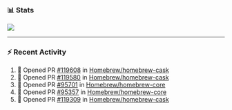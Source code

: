 ### :bar_chart: Stats

<a href="#">
  <img align="center" src="https://github-readme-stats.vercel.app/api?username=tuzi3040&show_icons=true&theme=dark" />
</a>

---

### :zap: Recent Activity

<!--START_SECTION:activity-->
1. 💪 Opened PR [#119608](https://github.com/Homebrew/homebrew-cask/pull/119608) in [Homebrew/homebrew-cask](https://github.com/Homebrew/homebrew-cask)
2. 💪 Opened PR [#119580](https://github.com/Homebrew/homebrew-cask/pull/119580) in [Homebrew/homebrew-cask](https://github.com/Homebrew/homebrew-cask)
3. 💪 Opened PR [#95701](https://github.com/Homebrew/homebrew-core/pull/95701) in [Homebrew/homebrew-core](https://github.com/Homebrew/homebrew-core)
4. 💪 Opened PR [#95357](https://github.com/Homebrew/homebrew-core/pull/95357) in [Homebrew/homebrew-core](https://github.com/Homebrew/homebrew-core)
5. 💪 Opened PR [#119309](https://github.com/Homebrew/homebrew-cask/pull/119309) in [Homebrew/homebrew-cask](https://github.com/Homebrew/homebrew-cask)
<!--END_SECTION:activity-->

